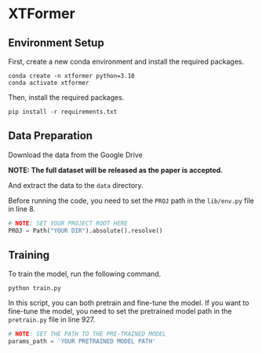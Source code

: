# XTFormer

## Environment Setup

First, create a new conda environment and install the required packages.

```shell
conda create -n xtformer python=3.10
conda activate xtformer
```

Then, install the required packages.

```shell
pip install -r requirements.txt
```

## Data Preparation

Download the data from the Google Drive

**NOTE: The full dataset will be released as the paper is accepted.**

And extract the data to the `data` directory.

Before running the code, you need to set the `PROJ` path in the `lib/env.py` file in line 8.

```python
# NOTE: SET YOUR PROJECT ROOT HERE
PROJ = Path("YOUR DIR").absolute().resolve()
```

## Training

To train the model, run the following command.

```shell
python train.py
```

In this script, you can both pretrain and fine-tune the model. If you want to fine-tune the model, you need to set the pretrained model path in the `pretrain.py` file in line 927.

```python
# NOTE: SET THE PATH TO THE PRE-TRAINED MODEL
params_path = 'YOUR PRETRAINED MODEL PATH'
```